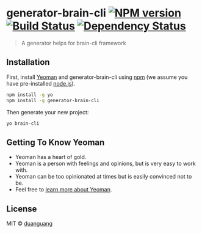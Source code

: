 # generator-brain-cli [![NPM version][npm-image]][npm-url] [![Build Status][travis-image]][travis-url] [![Dependency Status][daviddm-image]][daviddm-url]
> A generator helps for brain-cli framework

## Installation

First, install [Yeoman](http://yeoman.io) and generator-brain-cli using [npm](https://www.npmjs.com/) (we assume you have pre-installed [node.js](https://nodejs.org/)).

```bash
npm install -g yo
npm install -g generator-brain-cli
```

Then generate your new project:

```bash
yo brain-cli
```

## Getting To Know Yeoman

 * Yeoman has a heart of gold.
 * Yeoman is a person with feelings and opinions, but is very easy to work with.
 * Yeoman can be too opinionated at times but is easily convinced not to be.
 * Feel free to [learn more about Yeoman](http://yeoman.io/).

## License

MIT © [duanguang](https://github.com/duanguang/generator-brain-cli)


[npm-image]: https://badge.fury.io/js/generator-brain-cli.svg
[npm-url]: https://npmjs.org/package/generator-brain-cli
[travis-image]: https://travis-ci.org/duanguang/generator-brain-cli.svg?branch=master
[travis-url]: https://travis-ci.org/duanguang/generator-brain-cli
[daviddm-image]: https://david-dm.org/duanguang/generator-brain-cli.svg?theme=shields.io
[daviddm-url]: https://david-dm.org/duanguang/generator-brain-cli
